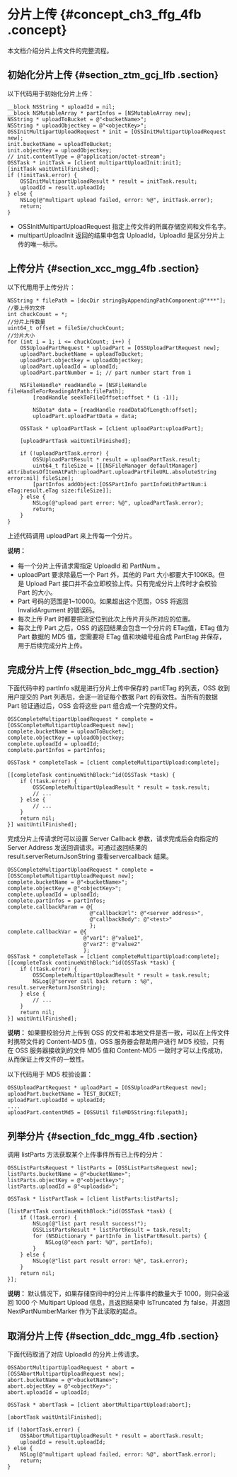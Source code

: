# 分片上传 {#concept_ch3_ffg_4fb .concept}

本文档介绍分片上传文件的完整流程。

## 初始化分片上传 {#section_ztm_gcj_lfb .section}

以下代码用于初始化分片上传：

```
__block NSString * uploadId = nil;
__block NSMutableArray * partInfos = [NSMutableArray new];
NSString * uploadToBucket = @"<bucketName>";
NSString * uploadObjectkey = @"<objectKey>";
OSSInitMultipartUploadRequest * init = [OSSInitMultipartUploadRequest new];
init.bucketName = uploadToBucket;
init.objectKey = uploadObjectkey;
// init.contentType = @"application/octet-stream";
OSSTask * initTask = [client multipartUploadInit:init];
[initTask waitUntilFinished];
if (!initTask.error) {
    OSSInitMultipartUploadResult * result = initTask.result;
    uploadId = result.uploadId;
} else {
    NSLog(@"multipart upload failed, error: %@", initTask.error);
    return;
}
```

-   OSSInitMultipartUploadRequest 指定上传文件的所属存储空间和文件名字。
-   multipartUploadInit 返回的结果中包含 UploadId，UploadId 是区分分片上传的唯一标示。

## 上传分片 {#section_xcc_mgg_4fb .section}

以下代用用于上传分片：

```language-objc
NSString * filePath = [docDir stringByAppendingPathComponent:@"***"];
//要上传的文件
int chuckCount = *;
//分片上传数量
uint64_t offset = fileSie/chuckCount;
//分片大小
for (int i = 1; i <= chuckCount; i++) {
	OSSUploadPartRequest * uploadPart = [OSSUploadPartRequest new];
	uploadPart.bucketName = uploadToBucket;
	uploadPart.objectkey = uploadObjectkey;
	uploadPart.uploadId = uploadId;
	uploadPart.partNumber = i; // part number start from 1

	NSFileHandle* readHandle = [NSFileHandle fileHandleForReadingAtPath:filePath];
        [readHandle seekToFileOffset:offset * (i -1)];
        
        NSData* data = [readHandle readDataOfLength:offset];
        uploadPart.uploadPartData = data;

	OSSTask * uploadPartTask = [client uploadPart:uploadPart];

	[uploadPartTask waitUntilFinished];

	if (!uploadPartTask.error) {
		OSSUploadPartResult * result = uploadPartTask.result;
		uint64_t fileSize = [[[NSFileManager defaultManager] attributesOfItemAtPath:uploadPart.uploadPartFileURL.absoluteString error:nil] fileSize];
		[partInfos addObject:[OSSPartInfo partInfoWithPartNum:i eTag:result.eTag size:fileSize]];
	} else {
		NSLog(@"upload part error: %@", uploadPartTask.error);
		return;
	}
}

```

上述代码调用 uploadPart 来上传每一个分片。

**说明：** 

-   每一个分片上传请求需指定 UploadId 和 PartNum 。
-   uploadPart 要求除最后一个 Part 外，其他的 Part 大小都要大于100KB。但是 Upload Part 接口并不会立即校验上传。只有完成分片上传时才会校验 Part 的大小。
-   Part 号码的范围是1~10000。如果超出这个范围，OSS 将返回 InvalidArgument 的错误码。
-   每次上传 Part 时都要把流定位到此次上传片开头所对应的位置。
-   每次上传 Part 之后，OSS 的返回结果会包含一个分片的 ETag值，ETag 值为 Part 数据的 MD5 值，您需要将 ETag 值和块编号组合成 PartEtag 并保存，用于后续完成分片上传。

## 完成分片上传 {#section_bdc_mgg_4fb .section}

下面代码中的 partInfo s就是进行分片上传中保存的 partETag 的列表，OSS 收到用户提交的 Part 列表后，会逐一验证每个数据 Part 的有效性。当所有的数据 Part 验证通过后，OSS 会将这些 part 组合成一个完整的文件。

```language-objc
OSSCompleteMultipartUploadRequest * complete = [OSSCompleteMultipartUploadRequest new];
complete.bucketName = uploadToBucket;
complete.objectKey = uploadObjectkey;
complete.uploadId = uploadId;
complete.partInfos = partInfos;

OSSTask * completeTask = [client completeMultipartUpload:complete];

[[completeTask continueWithBlock:^id(OSSTask *task) {
	if (!task.error) {
		OSSCompleteMultipartUploadResult * result = task.result;
		// ...
	} else {
		// ...
	}
	return nil;
}] waitUntilFinished];

```

完成分片上传请求时可以设置 Server Callback 参数，请求完成后会向指定的 Server Address 发送回调请求。可通过返回结果的 result.serverReturnJsonString 查看servercallback 结果。

```
OSSCompleteMultipartUploadRequest * complete = [OSSCompleteMultipartUploadRequest new];
complete.bucketName = @"<bucketName>";
complete.objectKey = @"<objectKey>";
complete.uploadId = uploadId;
complete.partInfos = partInfos;
complete.callbackParam = @{
                          @"callbackUrl": @"<server address>",
                          @"callbackBody": @"<test>"
                          };
complete.callbackVar = @{
                        @"var1": @"value1",
                        @"var2": @"value2"
                        };
OSSTask * completeTask = [client completeMultipartUpload:complete];
[[completeTask continueWithBlock:^id(OSSTask *task) {
    if (!task.error) {
        OSSCompleteMultipartUploadResult * result = task.result;
        NSLog(@"server call back return : %@", result.serverReturnJsonString);
    } else {
        // ...
    }
    return nil;
}] waitUntilFinished];
```

**说明：** 如果要校验分片上传到 OSS 的文件和本地文件是否一致，可以在上传文件时携带文件的 Content-MD5 值，OSS 服务器会帮助用户进行 MD5 校验，只有在 OSS 服务器接收到的文件 MD5 值和 Content-MD5 一致时才可以上传成功，从而保证上传文件的一致性。

以下代码用于 MD5 校验设置：

```language-java
OSSUploadPartRequest * uploadPart = [OSSUploadPartRequest new];
uploadPart.bucketName = TEST_BUCKET;
uploadPart.uploadId = uploadId;
....
uploadPart.contentMd5 = [OSSUtil fileMD5String:filepath];

```

## 列举分片 {#section_fdc_mgg_4fb .section}

调用 listParts 方法获取某个上传事件所有已上传的分片：

```language-objc
OSSListPartsRequest * listParts = [OSSListPartsRequest new];
listParts.bucketName = @"<bucketName>";
listParts.objectKey = @"<objectkey>";
listParts.uploadId = @"<uploadid>";

OSSTask * listPartTask = [client listParts:listParts];

[listPartTask continueWithBlock:^id(OSSTask *task) {
	if (!task.error) {
		NSLog(@"list part result success!");
		OSSListPartsResult * listPartResult = task.result;
		for (NSDictionary * partInfo in listPartResult.parts) {
			NSLog(@"each part: %@", partInfo);
		}
	} else {
		NSLog(@"list part result error: %@", task.error);
	}
	return nil;
}];

```

**说明：** 默认情况下，如果存储空间中的分片上传事件的数量大于 1000，则只会返回 1000 个 Multipart Upload 信息，且返回结果中 IsTruncated 为 false，并返回 NextPartNumberMarker 作为下此读取的起点。

## 取消分片上传 {#section_ddc_mgg_4fb .section}

下面代码取消了对应 UploadId 的分片上传请求。

```language-objc
OSSAbortMultipartUploadRequest * abort = [OSSAbortMultipartUploadRequest new];
abort.bucketName = @"<bucketName>";
abort.objectKey = @"<objectKey>";
abort.uploadId = uploadId;

OSSTask * abortTask = [client abortMultipartUpload:abort];

[abortTask waitUntilFinished];

if (!abortTask.error) {
	OSSAbortMultipartUploadResult * result = abortTask.result;
	uploadId = result.uploadId;
} else {
	NSLog(@"multipart upload failed, error: %@", abortTask.error);
	return;
}

```

